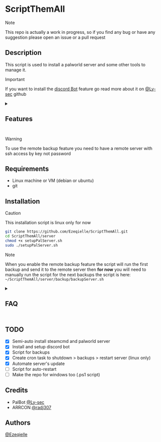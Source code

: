 # ScriptThemAll

> [!NOTE]
> This repo is actually a work in progress, so if you find any bug or have any suggestion please open an issue or a pull request

## Description

This script is used to install a palworld server and some other tools to manage it.

> [!IMPORTANT]
> If you want to install the [discord Bot](https://github.com/Ly-sec/PalBot/tree/main) feature go read more about it on [@Ly-sec](https://github.com/Ly-sec/PalBot/tree/main) github

<details>
<summary><b><h2>Features<h2></b></summary>

- Install and setup steamcmd
- Install and setup palworld server
- Setup server settings
- Custom PalWorldSettings.ini with markers
- Install of screen
- Git clone of [PalBot](https://github.com/Ly-sec/PalBot/tree/main)
- Script to setup and run the bot
- Backup script
- Option to send backup to remote server

</details>

> [!WARNING]
> To use the remote backup feature you need to have a remote server with ssh access by key not password

## Requirements

- Linux machine or VM (debian or ubuntu)
- git

## Installation

> [!CAUTION]
> This installation script is linux only for now

```bash
git clone https://github.com/Ezeqielle/ScriptThemAll.git
cd ScriptThemAll/server
chmod +x setupPalServer.sh
sudo ./setupPalServer.sh
```

> [!NOTE]
> When you enable the remote backup feature the script will run the first backup and send it to the remote server then **for now** you will need to manually run the script for the next backups
> the script is here: `~/ScriptThemAll/server/backup/backupServer.sh`

<details>
<summary><b><h2>FAQ<h2></b></summary>

- I don't have setup the remote backup feature, how can I do it?
> You need to edit run the remote backup script that can be found here
> `~/ScriptThemAll/server/backup/remoteBackupSetup.sh`
- I don't have a remote server, how can I use the backup feature?
> You can use the local backup feature that is already implemented in the script that can be found here
> `~/ScriptThemAll/server/backup/backupServer.sh`

</details>

## TODO

- [X] Semi-auto install steamcmd and palworld server
- [X] Install and setup discord bot
- [X] Script for backups
- [X] Create cron task to shutdown > backups > restart server (linux only)
- [X] Automate server's update
- [ ] Script for auto-restart
- [ ] Make the repo for windows too (.ps1 script)

## Credits

- PalBot [@Ly-sec](https://github.com/Ly-sec/PalBot/tree/main)
- ARRCON [@radj307](https://github.com/radj307/ARRCON)

## Authors

[@Ezeqielle](https://github.com/Ezeqielle)
